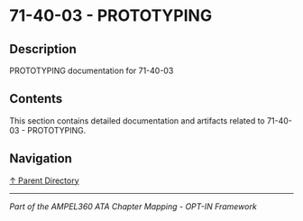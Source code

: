 # 71-40-03 - PROTOTYPING

## Description

PROTOTYPING documentation for 71-40-03

## Contents

This section contains detailed documentation and artifacts related to 71-40-03 - PROTOTYPING.

## Navigation

[↑ Parent Directory](../README.md)

---

*Part of the AMPEL360 ATA Chapter Mapping - OPT-IN Framework*
